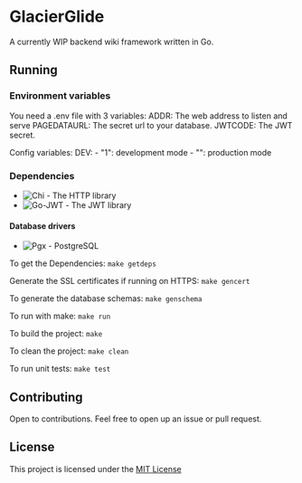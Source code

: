 # GlacierGlide
A currently WIP backend wiki framework written in Go.

## Running

### Environment variables
You need a .env file with 3 variables:
    ADDR: The web address to listen and serve
    PAGEDATAURL: The secret url to your database.
    JWTCODE: The JWT secret.

Config variables:
    DEV: 
    - "1": development mode 
    - "": production mode

### Dependencies
* ![Chi](https://github.com/go-chi/chi) - The HTTP library
* ![Go-JWT ](https://github.com/golang-jwt/jwt) - The JWT library

#### Database drivers
* ![Pgx](https://github.com/jackc/pgx/) - PostgreSQL

To get the Dependencies:
`make getdeps`

Generate the SSL certificates if running on HTTPS:
`make gencert`

To generate the database schemas:
`make genschema`

To run with make:
`make run`

To build the project:
`make`

To clean the project:
`make clean`

To run unit tests:
`make test`

## Contributing

Open to contributions. Feel free to open up an issue or pull request.

## License

This project is licensed under the [MIT License](LICENSE)

